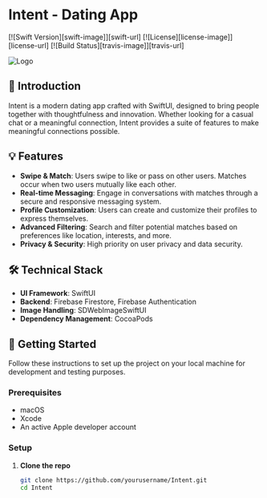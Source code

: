 # Intent - Dating App

[![Swift Version][swift-image]][swift-url]
[![License][license-image]][license-url]
[![Build Status][travis-image]][travis-url]

![Logo](https://path_to_your_logo/logo.png)

## 🌟 Introduction
Intent is a modern dating app crafted with SwiftUI, designed to bring people together with thoughtfulness and innovation. Whether looking for a casual chat or a meaningful connection, Intent provides a suite of features to make meaningful connections possible.

## 💡 Features

- **Swipe & Match**: Users swipe to like or pass on other users. Matches occur when two users mutually like each other.
- **Real-time Messaging**: Engage in conversations with matches through a secure and responsive messaging system.
- **Profile Customization**: Users can create and customize their profiles to express themselves.
- **Advanced Filtering**: Search and filter potential matches based on preferences like location, interests, and more.
- **Privacy & Security**: High priority on user privacy and data security.

## 🛠 Technical Stack

- **UI Framework**: SwiftUI
- **Backend**: Firebase Firestore, Firebase Authentication
- **Image Handling**: SDWebImageSwiftUI
- **Dependency Management**: CocoaPods

## 🚀 Getting Started

Follow these instructions to set up the project on your local machine for development and testing purposes.

### Prerequisites

- macOS
- Xcode
- An active Apple developer account

### Setup

1. **Clone the repo**

   ```bash
   git clone https://github.com/yourusername/Intent.git
   cd Intent
